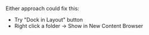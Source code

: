 
Either approach could fix this:
- Try "Dock in Layout" button
- Right click a folder → Show in New Content Browser
